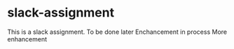 # slack-assignment
This is a slack assignment. To be done later
Enchancement in process
More enhancement
